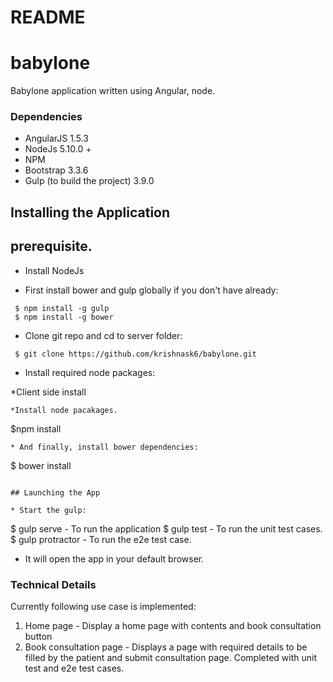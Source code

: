# README #

babylone
======================

Babylone application written using Angular, node.

### Dependencies

* AngularJS 1.5.3
* NodeJs 5.10.0 +
* NPM
* Bootstrap 3.3.6
* Gulp (to build the project) 3.9.0

## Installing the Application

## prerequisite.
* Install NodeJs

* First install bower and gulp globally if you don't have already:
 ```
  $ npm install -g gulp
  $ npm install -g bower 
 ```

* Clone git repo and cd to server folder: 
 ``` 
  $ git clone https://github.com/krishnask6/babylone.git
 ```
  
* Install required node packages: 
 
 *Client side install
 ```
 *Install node pacakages.
  ```
  $npm install
  ```
* And finally, install bower dependencies: 
 ``` 
  $ bower install 
 ``` 
 
## Launching the App

* Start the gulp: 
 ```
  $ gulp serve - To run the application
  $ gulp test - To run the unit test cases.
  $ gulp protractor - To run the e2e test case.
 
* It will open the app in your default browser. 

### Technical Details

Currently following use case is implemented:
1. Home page - Display a home page with contents and book consultation button
1. Book consultation page -  Displays a page with required details to be filled by the patient and submit consultation page. Completed with unit test and e2e test cases.

